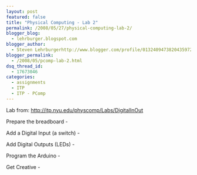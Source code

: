 ```yaml
---
layout: post
featured: false
title: "Physical Computing - Lab 2"
permalink: /2008/05/27/physical-computing-lab-2/
blogger_blog:
  - lehrburger.blogspot.com
blogger_author:
  - Steven Lehrburgerhttp://www.blogger.com/profile/01324094738204359728noreply@blogger.com
blogger_permalink:
  - /2008/05/pcomp-lab-2.html
dsq_thread_id:
  - 17673046
categories:
  - assignments
  - ITP
  - ITP - PComp
---
```

Lab from: <http://itp.nyu.edu/physcomp/Labs/DigitalInOut>

Prepare the breadboard -  
<a href="http://lehrburger.com/PComp_Labs1-2/iPhone-67.jpg"><img src="http://lehrburger.com/PComp_Labs1-2/iPhone-67.jpg" alt="" id="BLOGGER_PHOTO_ID_5205122160176868562" /></a>

Add a Digital Input (a switch) -  
<a href="http://lehrburger.com/PComp_Labs1-2/iPhone-69.jpg"><img src="http://lehrburger.com/PComp_Labs1-2/iPhone-69.jpg" alt="" id="BLOGGER_PHOTO_ID_5205122160176868562" /></a>

Add Digital Outputs (LEDs) -  
<a href="http://lehrburger.com/PComp_Labs1-2/iPhone-71.jpg"><img src="http://lehrburger.com/PComp_Labs1-2/iPhone-71.jpg" alt="" id="BLOGGER_PHOTO_ID_5205122160176868562" /></a>

Program the Arduino -  
<a href="http://lehrburger.com/PComp_Labs1-2/iPhone-73.jpg"><img src="http://lehrburger.com/PComp_Labs1-2/iPhone-73.jpg" alt="" id="BLOGGER_PHOTO_ID_5205122160176868562" /></a>  
<a href="http://lehrburger.com/PComp_Labs1-2/iPhone-74.jpg"><img src="http://lehrburger.com/PComp_Labs1-2/iPhone-74.jpg" alt="" id="BLOGGER_PHOTO_ID_5205122160176868562" /></a>  
<a href="http://lehrburger.com/PComp_Labs1-2/iPhone-75.jpg"><img src="http://lehrburger.com/PComp_Labs1-2/iPhone-75.jpg" alt="" id="BLOGGER_PHOTO_ID_5205122160176868562" /></a>

Get Creative -  
<a href="http://lehrburger.com/PComp_Labs1-2/iPhone-76.jpg"><img src="http://lehrburger.com/PComp_Labs1-2/iPhone-76.jpg" alt="" id="BLOGGER_PHOTO_ID_5205122160176868562" /></a>  
<a href="http://lehrburger.com/PComp_Labs1-2/iPhone-77.jpg"><img src="http://lehrburger.com/PComp_Labs1-2/iPhone-77.jpg" alt="" id="BLOGGER_PHOTO_ID_5205122160176868562" /></a>  
<a href="http://lehrburger.com/PComp_Labs1-2/iPhone-78.jpg"><img src="http://lehrburger.com/PComp_Labs1-2/iPhone-78.jpg" alt="" id="BLOGGER_PHOTO_ID_5205122160176868562" /></a>  
<a href="http://lehrburger.com/PComp_Labs1-2/iPhone-79.jpg"><img src="http://lehrburger.com/PComp_Labs1-2/iPhone-79.jpg" alt="" id="BLOGGER_PHOTO_ID_5205122160176868562" /></a>  
<a href="http://lehrburger.com/PComp_Labs1-2/iPhone-80.jpg"><img src="http://lehrburger.com/PComp_Labs1-2/iPhone-80.jpg" alt="" id="BLOGGER_PHOTO_ID_5205122160176868562" /></a>
